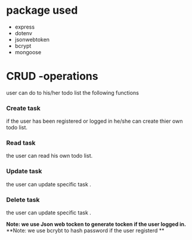 # package used 
- express
- dotenv
- jsonwebtoken 
- bcrypt
- mongoose
# CRUD -operations
user can do to his/her todo list the following functions
### Create task
if the user has been registered or logged in he/she  can create thier own todo list.
### Read task
the user can read his own todo list.
### Update task
the user can update specific task .
### Delete task
the user can update specific task .

**Note: we use Json web tocken to generate tocken if the user logged in.**
**Note: we use bcrybt to hash password if the user registerd **
